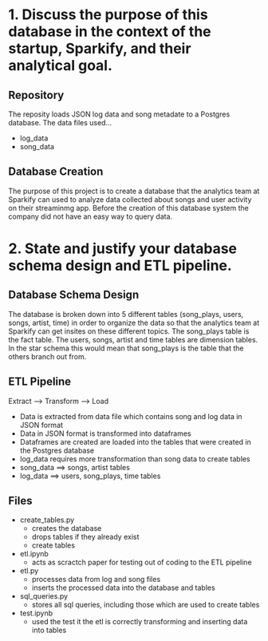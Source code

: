 # 1. Discuss the purpose of this database in the context of the startup, Sparkify, and their analytical goal.

## Repository
The reposity loads JSON log data and song metadate to a Postgres database. 
The data files used...
* log_data
* song_data

## Database Creation
The purpose of this project is to create a database that the analytics team at Sparkify can used to analyze
data collected about songs and user activity on their streaminmg app. Before the creation of this database
system the company did not have an easy way to query data.


# 2. State and justify your database schema design and ETL pipeline.

## Database Schema Design
The database is broken down into 5 different tables (song_plays, users, songs, artist, time) in order 
to organize the data so that the analytics team at Sparkify can get insites on these different topics.
The song_plays table is the fact table. The users, songs, artist and time tables are dimension tables. 
In the star schema this would mean that song_plays is the table that the others branch out from.

## ETL Pipeline
Extract --> Transform --> Load
* Data is extracted from data file which contains song and log data in JSON format
* Data in JSON format is transformed into dataframes 
* Dataframes are created are loaded into the tables that were created in the Postgres database
* log_data requires more transformation than song data to create tables
* song_data ==> songs, artist tables
* log_data ==> users, song_plays, time tables

## Files
 * create_tables.py
     * creates the database
     * drops tables if they already exist
     * create tables
 * etl.ipynb
     * acts as scractch paper for testing out of coding to the ETL pipeline
 * etl.py
     * processes data from log and song files
     * inserts the processed data into the database and tables
 * sql_queries.py
    * stores all sql queries, including those which are used to create tables
 * test.ipynb
    * used the test it the etl is correctly transforming and inserting data into tables

